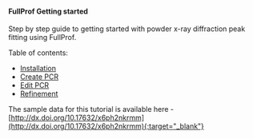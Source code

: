 #### FullProf Getting started 

Step by step guide to getting started with powder x-ray diffraction peak fitting using FullProf.

Table of contents: 

+ [Installation](install.md)
+ [Create PCR](create-pcr.md)
+ [Edit PCR](edit-pcr.md)
+ [Refinement](refinement.md)

The sample data for this tutorial is available here - [http://dx.doi.org/10.17632/x6ph2nkrmm](http://dx.doi.org/10.17632/x6ph2nkrmm){:target="_blank"}
